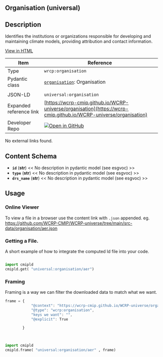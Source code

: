 

<section id="description">

# Organisation  (universal)



## Description
Identifies the institutions or organizations responsible for developing and maintaining climate models, providing attribution and contact information.

[View in HTML](https://wcrp-cmip.github.io/WCRP-universe/organisation/organisation)

</section>



<section id="info">


| Item | Reference |
| --- | --- |
| Type | `wrcp:organisation` |
| Pydantic class | [`organisation`](https://github.com/ESGF/esgf-vocab/blob/main/src/esgvoc/api/data_descriptors/organisation.py): Organisation |
| | |
| JSON-LD | `universal:organisation` |
| Expanded reference link | [https://wcrp-cmip.github.io/WCRP-universe/organisation](https://wcrp-cmip.github.io/WCRP-universe/organisation) |
| Developer Repo | [![Open in GitHub](https://img.shields.io/badge/Open-GitHub-blue?logo=github&style=flat-square)](https://github.com/WCRP-CMIP/WCRP-universe/tree/main/src-data/organisation) |


</section>
    No external links found. 
<section id="schema">

## Content Schema

- **`id`** (**str**) 
  << No description in pydantic model (see esgvoc) >>
- **`type`** (**str**) 
  << No description in pydantic model (see esgvoc) >>
- **`drs_name`** (**str**) 
  << No description in pydantic model (see esgvoc) >>





</section>   

<section id="usage">

## Usage

### Online Viewer 
To view a file in a browser use the content link with `.json` appended. 
eg. https://github.com/WCRP-CMIP/WCRP-universe/tree/main/src-data/organisation/aer.json

### Getting a File. 

A short example of how to integrate the computed ld file into your code. 

```python

import cmipld
cmipld.get( "universal:organisation/aer")

```

### Framing
Framing is a way we can filter the downloaded data to match what we want. 
```js
frame = {
            "@context": "https://wcrp-cmip.github.io/WCRP-universe/organisation/_context_",
            "@type": "wcrp:organisation",
            "keys we want": "",
            "@explicit": True

        }
        
```

```python

import cmipld
cmipld.frame( "universal:organisation/aer" , frame)

```
</section>

    